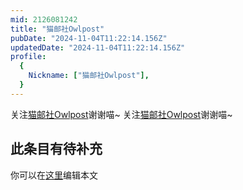 ```yaml
---
mid: 2126081242
title: "猫邮社Owlpost"
pubDate: "2024-11-04T11:22:14.156Z"
updatedDate: "2024-11-04T11:22:14.156Z"
profile:
  {
    Nickname: ["猫邮社Owlpost"],
  }
---
```


关注[猫邮社Owlpost](https://space.bilibili.com/2126081242)谢谢喵~ 关注[猫邮社Owlpost](https://space.bilibili.com/2126081242)谢谢喵~

## 此条目有待补充
你可以在[这里](https://github.com/Yuhanawa/VTuber.ICU/edit/master/src/content/v/猫邮社Owlpost/index.md)编辑本文
